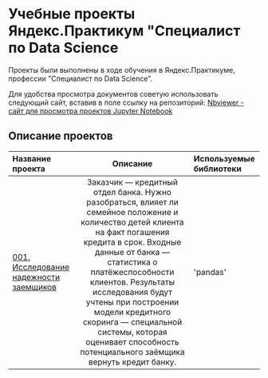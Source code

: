 # Учебные проекты Яндекс.Практикум "Специалист по Data Science
Проекты были выполнены в ходе обучения в Яндекс.Практикуме, профессии "Специалист по Data Science".

Для удобства просмотра документов советую использовать следующий сайт, вставив в поле ссылку на репозиторий: [Nbviewer - сайт для просмотра проектов Jupyter Notebook ](https://nbviewer.jupyter.org)

## Описание проектов
| Название проекта | Описание | Используемые библиотеки | 
| :--------------- | :------: | :---------------------- |
|[001. Исследование надежности заемщиков](https://github.com/WIndbladeRonin/Yandex_practicum/tree/main/001.%20%D0%98%D1%81%D1%81%D0%BB%D0%B5%D0%B4%D0%BE%D0%B2%D0%B0%D0%BD%D0%B8%D0%B5%20%D0%BD%D0%B0%D0%B4%D0%B5%D0%B6%D0%BD%D0%BE%D1%81%D1%82%D0%B8%20%D0%B7%D0%B0%D0%B5%D0%BC%D1%89%D0%B8%D0%BA%D0%BE%D0%B2)|Заказчик — кредитный отдел банка. Нужно разобраться, влияет ли семейное положение и количество детей клиента на факт погашения кредита в срок. Входные данные от банка — статистика о платёжеспособности клиентов. Результаты исследования будут учтены при построении модели кредитного скоринга — специальной системы, которая оценивает способность потенциального заёмщика вернуть кредит банку.| 'pandas'
